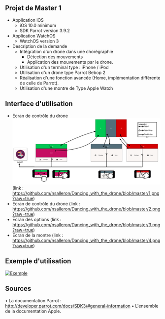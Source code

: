 ## Projet de Master 1

* Application iOS
    * iOS 10.0 minimum
    * SDK Parrot version 3.9.2
* Application WatchOS
    * WatchOS version 3
* Description de la demande
    *  Intégration d'un drone dans une chorégraphie
       * Détection des mouvements
       * Application des mouvements par le drone.
    *  Utilisation d'un terminal type : iPhone / iPod
    *  Utilisation d'un drone type Parrot Bebop 2
    *  Réalisation d'une fonction avancée (Home, implémentation différente de celle de Parrot).
    *  Utilisation d'une montre de Type Apple Watch
 
 
## Interface d'utilisation

 * Ecran de contrôle du drone
 [![Interface de contrôle ](https://github.com/nsalleron/Dancing_with_the_drone/blob/master/1.png?raw=true)](https://github.com/nsalleron/Dancing_with_the_drone/blob/master/1.png?raw=true )
 (link : https://github.com/nsalleron/Dancing_with_the_drone/blob/master/1.png?raw=true)
 * Ecran de contrôle du drone
 (link : https://github.com/nsalleron/Dancing_with_the_drone/blob/master/2.png?raw=true)
 * Ecran des options 
 (link : https://github.com/nsalleron/Dancing_with_the_drone/blob/master/3.png?raw=true)
 * Ecran de la montre
 (link : https://github.com/nsalleron/Dancing_with_the_drone/blob/master/4.png?raw=true)

## Exemple d'utilisation

[![Exemple](https://img.youtube.com/vi/GQ0EIY_p8iE/0.jpg)](https://www.youtube.com/watch?v=GQ0EIY_p8iE)

## Sources

  • La documentation Parrot : http://developer.parrot.com/docs/SDK3/#general-information
  • L'ensemble de la documentation Apple.

